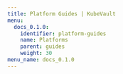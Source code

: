 ```yaml
---
title: Platform Guides | KubeVault
menu:
  docs_0.1.0:
    identifier: platform-guides
    name: Platforms
    parent: guides
    weight: 30
menu_name: docs_0.1.0
---
```

